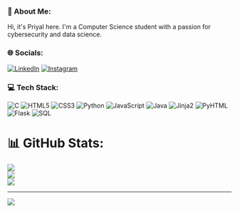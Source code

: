 ### 💫 About Me:
Hi, it's Priyal here. I'm a Computer Science student with a passion for cybersecurity and data science.
### 🌐 Socials:
[![LinkedIn](https://img.shields.io/badge/LinkedIn-%230077B5.svg?logo=linkedin&logoColor=white)](https://linkedin.com/in/priyal-p-439595322) [![Instagram](https://img.shields.io/badge/Instagram-%23E4405F.svg?logo=Instagram&logoColor=white)](https://instagram.com/pariupatel) 

### 💻 Tech Stack:
![C](https://img.shields.io/badge/c-%2300599C.svg?style=plastic&logo=c&logoColor=white) 
![HTML5](https://img.shields.io/badge/html5-%23E34F26.svg?style=plastic&logo=html5&logoColor=white) 
![CSS3](https://img.shields.io/badge/css3-%231572B6.svg?style=plastic&logo=css3&logoColor=white) 
![Python](https://img.shields.io/badge/python-3670A0?style=plastic&logo=python&logoColor=ffdd54) 
![JavaScript](https://img.shields.io/badge/javascript-%23323330.svg?style=plastic&logo=javascript&logoColor=%23F7DF1E) 
![Java](https://img.shields.io/badge/java-%23ED8B00.svg?style=plastic&logo=java&logoColor=white)
![Jinja2](https://img.shields.io/badge/jinja2-%23B41717.svg?style=plastic&logo=jinja&logoColor=white)
![PyHTML](https://img.shields.io/badge/pyhtml-%230092CC.svg?style=plastic&logo=python&logoColor=white)
![Flask](https://img.shields.io/badge/flask-%23000.svg?style=plastic&logo=flask&logoColor=white)
![SQL](https://img.shields.io/badge/sql-%2307405e.svg?style=plastic&logo=mysql&logoColor=white)

# 📊 GitHub Stats:
![](https://github-readme-stats.vercel.app/api?username=priyal-it&theme=dracula&hide_border=true&include_all_commits=true&count_private=true)<br/>
![](https://github-readme-streak-stats.herokuapp.com/?user=priyal-it&theme=dracula&hide_border=true)<br/>
![](https://github-readme-stats.vercel.app/api/top-langs/?username=priyal-it&theme=dracula&hide_border=true&include_all_commits=true&count_private=true&layout=compact)

---
[![](https://visitcount.itsvg.in/api?id=priyal-it&icon=0&color=4)](https://visitcount.itsvg.in)

<!-- Proudly created with GPRM ( https://gprm.itsvg.in ) -->
